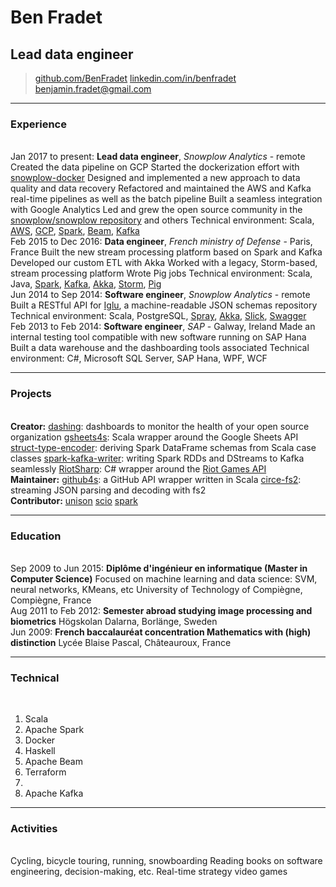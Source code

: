 # Ben Fradet
## Lead data engineer

> [github.com/BenFradet](https://github.com/BenFradet)
> [linkedin.com/in/benfradet](https://www.linkedin.com/in/benfradet)
> [&#98;&#101;&#110;&#106;&#97;&#109;&#105;&#110;&#46;&#102;&#114;&#97;&#100;&#101;&#116;&#64;&#103;&#109;&#97;&#105;&#108;&#46;&#99;&#111;&#109;](mailto:&#98;&#101;&#110;&#106;&#97;&#109;&#105;&#110;&#46;&#102;&#114;&#97;&#100;&#101;&#116;&#64;&#103;&#109;&#97;&#105;&#108;&#46;&#99;&#111;&#109;)

------

### Experience

<br>Jan 2017 to present: **Lead data engineer**, *Snowplow Analytics* - remote
    Created the data pipeline on GCP
    Started the dockerization effort with [snowplow-docker](https://github.com/snowplow/snowplow-docker)
    Designed and implemented a new approach to data quality and data recovery
    Refactored and maintained the AWS and Kafka real-time pipelines as well as the batch pipeline
    Built a seamless integration with Google Analytics
    Led and grew the open source community in the [snowplow/snowplow repository](https://github.com/snowplow/snowplow) and others
    Technical environment: Scala, [AWS](https://aws.amazon.com/), [GCP](https://cloud.google.com/), [Spark](http://spark.apache.org/), [Beam](https://beam.apache.org/), [Kafka](http://kafka.apache.org/)<br>
Feb 2015 to Dec 2016: **Data engineer**, *French ministry of Defense* - Paris, France
    Built the new stream processing platform based on Spark and Kafka
    Developed our custom ETL with Akka
    Worked with a legacy, Storm-based, stream processing platform
    Wrote Pig jobs
    Technical environment: Scala, Java, [Spark](http://spark.apache.org/), [Kafka](http://kafka.apache.org/), [Akka](http://akka.io/), [Storm](http://storm.apache.org), [Pig](http://pig.apache.org)<br>
Jun 2014 to Sep 2014: **Software engineer**, *Snowplow Analytics* - remote
    Built a RESTful API for [Iglu](https://github.com/snowplow/iglu), a machine-readable JSON schemas repository
    Technical environment: Scala, PostgreSQL, [Spray](http://spray.io/), [Akka](http://akka.io/), [Slick](http://slick.typesafe.com/), [Swagger](http://swagger.io/)<br>
Feb 2013 to Feb 2014: **Software engineer**, *SAP* - Galway, Ireland
    Made an internal testing tool compatible with new software running on SAP Hana
    Built a data warehouse and the dashboarding tools associated
    Technical environment: C#, Microsoft SQL Server, SAP Hana, WPF, WCF

------

### Projects

<br>**Creator:**
    [dashing](https://github.com/BenFradet/dashing): dashboards to monitor the health of your open source organization
    [gsheets4s](https://github.com/benfradet/gsheets4s): Scala wrapper around the Google Sheets API
    [struct-type-encoder](https://github.com/BenFradet/struct-type-encoder): deriving Spark DataFrame schemas from Scala case classes
    [spark-kafka-writer](https://github.com/BenFradet/spark-kafka-writer): writing Spark RDDs and DStreams to Kafka seamlessly
    [RiotSharp](https://github.com/BenFradet/RiotSharp): C# wrapper around the [Riot Games API](https://developer.riotgames.com)<br>
**Maintainer:**
    [github4s](https://github.com/47deg/github4s): a GitHub API wrapper written in Scala
    [circe-fs2](https://github.com/circe/circe-fs2): streaming JSON parsing and decoding with fs2<br>
**Contributor:**
    [unison](https://github.com/unisonweb/unison/pulls?utf8=%E2%9C%93&q=is%3Apr+author%3ABenFradet)
    [scio](https://github.com/spotify/scio/pulls?utf8=%E2%9C%93&q=is%3Apr+author%3ABenFradet)
    [spark](https://github.com/apache/spark/pulls?utf8=%E2%9C%93&q=is%3Apr+author%3ABenFradet)

------

### Education

<br>Sep 2009 to Jun 2015: **Diplôme d'ingénieur en informatique (Master in Computer Science)**
    Focused on machine learning and data science: SVM, neural networks, KMeans, etc
    University of Technology of Compiègne, Compiègne, France<br>
Aug 2011 to Feb 2012: **Semester abroad studying image processing and biometrics**
    Högskolan Dalarna, Borlänge, Sweden<br>
Jun 2009: **French baccalauréat concentration Mathematics with (high) distinction**
    Lycée Blaise Pascal, Châteauroux, France

------

### Technical
<br>

1. Scala
1. Apache Spark
1. Docker
1. Haskell
1. Apache Beam
1. Terraform
1. &nbsp;
1. Apache Kafka

------

### Activities

<br>Cycling, bicycle touring, running, snowboarding
Reading books on software engineering, decision-making, etc.
Real-time strategy video games

